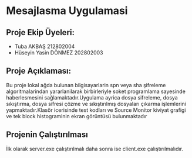 # Mesajlasma Uygulamasi

## Proje Ekip Üyeleri:

* Tuba AKBAŞ                212802004
* Hüseyin Yasin DÖNMEZ      202802003


## Proje Açıklaması:

Bu proje lokal ağda bulunan bilgisayarlarin spn veya sha şifreleme algoritmalarindan yararlanilarak birbirleriyle soket programlama sayesinde haberlesmesini sağlamaktadır.Uygulama ayrica dosya sifreleme, dosya sıkıştırma, dosya sifresi çözme ve sıkıştırılmış dosyaları çıkarma işlemlerini yapmaktadır.Klasör icerisinde test kodları ve Source Monitor kiviyat grafigi ve tek block histograminin ekran görüntüsü bulunmaktadır

## Projenin  Çalıştırılması

İlk olarak server.exe çalıştırılmalı daha sonra ise client.exe çalıştırılmalıdır.
